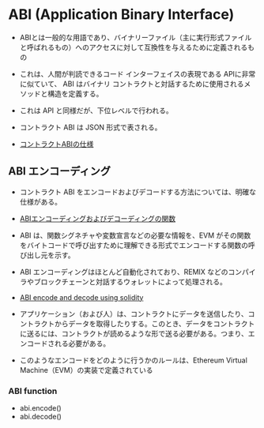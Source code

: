 # ABI (Application Binary Interface)

- ABIとは一般的な用語であり、バイナリーファイル（主に実行形式ファイルと呼ばれるもの）へのアクセスに対して互換性を与えるために定義されるもの
- これは、人間が判読できるコード インターフェイスの表現である APIに非常に似ていて、 ABI はバイナリ コントラクトと対話するために使用されるメソッドと構造を定義する。
- これは API と同様だが、下位レベルで行われる。
- コントラクト ABI は JSON 形式で表される。

- [コントラクトABIの仕様](https://solidity-ja.readthedocs.io/ja/latest/abi-spec.html)

## ABI エンコーディング
- コントラクト ABI をエンコードおよびデコードする方法については、明確な仕様がある。
- [ABIエンコーディングおよびデコーディングの関数](https://solidity-ja.readthedocs.io/ja/latest/units-and-global-variables.html#abi)

- ABI は、関数シグネチャや変数宣言などの必要な情報を、EVM がその関数をバイトコードで呼び出すために理解できる形式でエンコードする関数の呼び出し元を示す。
- ABI エンコーディングはほとんど自動化されており、REMIX などのコンパイラやブロックチェーンと対話するウォレットによって処理される。

- [ABI encode and decode using solidity](https://medium.com/coinmonks/abi-encode-and-decode-using-solidity-2d372a03e110)
- アプリケーション（および人）は、コントラクトにデータを送信したり、コントラクトからデータを取得したりする。このとき、データをコントラクトに送るには、コントラクトが読めるような形で送る必要がある。つまり、エンコードされる必要がある。
- このようなエンコードをどのように行うかのルールは、Ethereum Virtual Machine（EVM）の実装で定義されている

### ABI function
- abi.encode()
- abi.decode()
